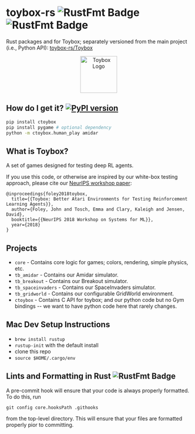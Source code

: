 
# toybox-rs ![RustFmt Badge](https://github.com/toybox-rs/toybox-rs/workflows/rustfmt-check/badge.svg) ![RustFmt Badge](https://github.com/toybox-rs/toybox-rs/workflows/CI/badge.svg)
Rust packages and for Toybox; separately versioned from the main project (i.e., Python API): [toybox-rs/Toybox](https://github.com/toybox-rs/Toybox)

<p align="center"><img width="100" height="100" alt="Toybox Logo" src="http://toybox.rs/toybox-logo.svg" />
</p>

## How do I get it? [![PyPI version](https://badge.fury.io/py/ctoybox.svg)](https://badge.fury.io/py/ctoybox)

```bash
pip install ctoybox
pip install pygame # optional dependency
python -m ctoybox.human_play amidar
```

## What is Toybox?

A set of games designed for testing deep RL agents.

If you use this code, or otherwise are inspired by our white-box testing approach, please cite our [NeurIPS workshop paper](https://arxiv.org/abs/1812.02850):

```
@inproceedings{foley2018toybox,
  title={{Toybox: Better Atari Environments for Testing Reinforcement Learning Agents}},
  author={Foley, John and Tosch, Emma and Clary, Kaleigh and Jensen, David},
  booktitle={{NeurIPS 2018 Workshop on Systems for ML}},
  year={2018}
}
```

## Projects

- ``core`` - Contains core logic for games; colors, rendering, simple physics, etc.
- ``tb_amidar`` - Contains our Amidar simulator.
- ``tb_breakout`` - Contains our Breakout simulator.
- ``tb_spaceinvaders`` - Contains our SpaceInvaders simulator.
- ``tb_gridworld`` - Contains our configurable GridWorld environment.
- ``ctoybox`` - Contains C API for toybox; and our python code but no Gym bindings -- we want to have python code here that rarely changes.

## Mac Dev Setup Instructions
* `brew install rustup`
* `rustup-init` with the default install
* clone this repo
* `source $HOME/.cargo/env`

## Lints and Formatting in Rust ![RustFmt Badge](https://github.com/toybox-rs/toybox-rs/workflows/rustfmt-check/badge.svg)

A pre-commit hook will ensure that your code is always properly formatted. To do this, run

`git config core.hooksPath .githooks`

from the top-level directory. This will ensure that your files are formatted properly pior to committing.
